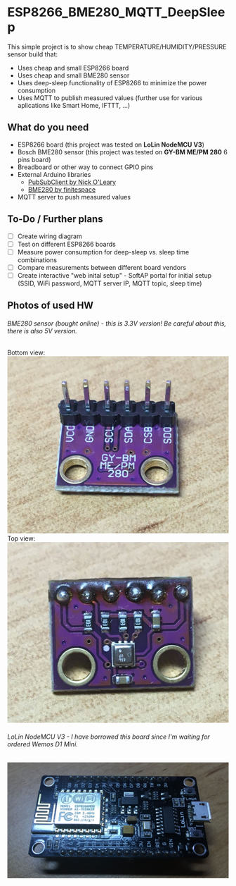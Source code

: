 # ESP8266_BME280_MQTT_DeepSleep
This simple project is to show cheap TEMPERATURE/HUMIDITY/PRESSURE sensor build that:
- Uses cheap and small ESP8266 board
- Uses cheap and small BME280 sensor
- Uses deep-sleep functionality of ESP8266 to minimize the power consumption
- Uses MQTT to publish measured values (further use for various aplications like Smart Home, IFTTT, ...)

## What do you need
- ESP8266 board (this project was tested on **LoLin NodeMCU V3**)
- Bosch BME280 sensor (this project was tested on **GY-BM ME/PM 280** 6 pins board)
- Breadboard or other way to connect GPIO pins
- External Arduino libraries
  - [PubSubClient by Nick O'Leary](https://github.com/knolleary/pubsubclient/)
  - [BME280 by finitespace](https://github.com/finitespace/BME280)
- MQTT server to push measured values

## To-Do / Further plans
- [ ] Create wiring diagram
- [ ] Test on different ESP8266 boards
- [ ] Measure power consumption for deep-sleep vs. sleep time combinations
- [ ] Compare measurements between different board vendors
- [ ] Create interactive "web inital setup" - SoftAP portal for initial setup (SSID, WiFi password, MQTT server IP, MQTT topic, sleep time)

## Photos of used HW
###### BME280 sensor (bought online) - this is 3.3V version! Be careful about this, there is also 5V version.
Bottom view:
![Bottom view of BME280](https://github.com/martinvomacka/ESP8266_BME280_MQTT_DeepSleep/blob/master/photos/BME280_bottom.jpg)
Top view:
![Top view of BME280](https://github.com/martinvomacka/ESP8266_BME280_MQTT_DeepSleep/blob/master/photos/BME280_top.jpg)
###### LoLin NodeMCU V3 - I have borrowed this board since I'm waiting for ordered Wemos D1 Mini.
![LoLin NodeMCU V3](https://github.com/martinvomacka/ESP8266_BME280_MQTT_DeepSleep/blob/master/photos/NodeMCU_V3.jpg)